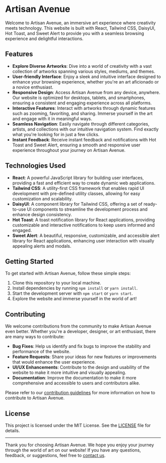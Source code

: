 # Artisan Avenue

Welcome to Artisan Avenue, an immersive art experience where creativity meets technology. This website is built with React, Tailwind CSS, DaisyUI, Hot Toast, and Sweet Alert to provide you with a seamless browsing experience and delightful interactions.

## Features

- **Explore Diverse Artworks**: Dive into a world of creativity with a vast collection of artworks spanning various styles, mediums, and themes.
- **User-friendly Interface**: Enjoy a sleek and intuitive interface designed to enhance your browsing experience, whether you're an art aficionado or a novice enthusiast.
- **Responsive Design**: Access Artisan Avenue from any device, anywhere. Our website is optimized for desktops, tablets, and smartphones, ensuring a consistent and engaging experience across all platforms.
- **Interactive Features**: Interact with artworks through dynamic features such as zooming, favoriting, and sharing. Immerse yourself in the art and engage with it in meaningful ways.
- **Seamless Navigation**: Easily navigate through different categories, artists, and collections with our intuitive navigation system. Find exactly what you're looking for in just a few clicks.
- **Instant Feedback**: Receive instant feedback and notifications with Hot Toast and Sweet Alert, ensuring a smooth and responsive user experience throughout your journey on Artisan Avenue.

## Technologies Used

- **React**: A powerful JavaScript library for building user interfaces, providing a fast and efficient way to create dynamic web applications.
- **Tailwind CSS**: A utility-first CSS framework that enables rapid UI development with pre-defined utility classes, allowing for easy customization and scalability.
- **DaisyUI**: A component library for Tailwind CSS, offering a set of ready-to-use UI components to streamline the development process and enhance design consistency.
- **Hot Toast**: A toast notification library for React applications, providing customizable and interactive notifications to keep users informed and engaged.
- **Sweet Alert**: A beautiful, responsive, customizable, and accessible alert library for React applications, enhancing user interaction with visually appealing alerts and modals.

## Getting Started

To get started with Artisan Avenue, follow these simple steps:

1. Clone this repository to your local machine.
2. Install dependencies by running `npm install` or `yarn install`.
3. Start the development server with `npm start` or `yarn start`.
4. Explore the website and immerse yourself in the world of art!

## Contributing

We welcome contributions from the community to make Artisan Avenue even better. Whether you're a developer, designer, or art enthusiast, there are many ways to contribute:

- **Bug Fixes**: Help us identify and fix bugs to improve the stability and performance of the website.
- **Feature Requests**: Share your ideas for new features or improvements that would enhance the user experience.
- **UI/UX Enhancements**: Contribute to the design and usability of the website to make it more intuitive and visually appealing.
- **Documentation**: Improve the documentation to make it more comprehensive and accessible to users and contributors alike.

Please refer to our [contribution guidelines](CONTRIBUTING.md) for more information on how to contribute to Artisan Avenue.

## License

This project is licensed under the MIT License. See the [LICENSE](LICENSE) file for details.

---

Thank you for choosing Artisan Avenue. We hope you enjoy your journey through the world of art on our website! If you have any questions, feedback, or suggestions, feel free to [contact us](mailto:contact@artisanavenue.com).
